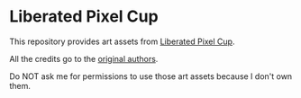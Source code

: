 # Liberated Pixel Cup

This repository provides art assets from [Liberated Pixel Cup](https://opengameart.org/forums/liberated-pixel-cup).

All the credits go to the [original authors](https://github.com/jrconway3/Universal-LPC-spritesheet/blob/master/AUTHORS.txt).

Do NOT ask me for permissions to use those art assets because I don't own them.
